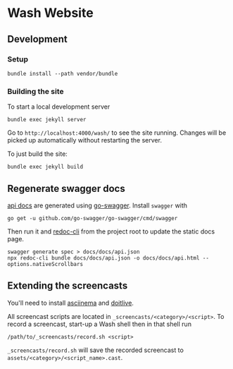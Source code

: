 # Wash Website

## Development

### Setup

```
bundle install --path vendor/bundle
```

### Building the site

To start a local development server
```
bundle exec jekyll server
```

Go to `http://localhost:4000/wash/` to see the site running. Changes will be picked up automatically without restarting the server.

To just build the site:
```
bundle exec jekyll build
```

## Regenerate swagger docs

[api docs](./content/api/api.json) are generated using [go-swagger](https://github.com/go-swagger/go-swagger). Install `swagger` with
```
go get -u github.com/go-swagger/go-swagger/cmd/swagger
```

Then run it and [redoc-cli](https://github.com/Rebilly/ReDoc/blob/master/cli/README.md) from the project root to update the static docs page.
```
swagger generate spec > docs/docs/api.json
npx redoc-cli bundle docs/docs/api.json -o docs/docs/api.html --options.nativeScrollbars
```

## Extending the screencasts

You'll need to install [asciinema](https://asciinema.org/docs/installation) and [doitlive](https://github.com/sloria/doitlive).

All screencast scripts are located in `_screencasts/<category>/<script>`. To record a screencast, start-up a Wash shell then in that shell run

```
/path/to/_screencasts/record.sh <script>
```

`_screencasts/record.sh` will save the recorded screencast to `assets/<category>/<script_name>.cast`.
